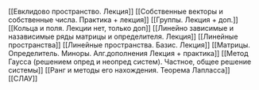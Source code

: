 [[Евклидово пространство. Лекция]]
[[Собственные векторы и собственные числа. Практика + лекция]]
[[Группы. Лекция + доп.]]
[[Кольца и поля. Лекции нет, только доп]]
[[Линейно зависимые и назависимые ряды матрицы и определителя. Лекция]]
[[Линейные пространства]]
[[Линейные пространства. Базис. Лекция]]
[[Матрицы. Определитель. Миноры. Алг.дополнения Лекция + практика]]
[[Метод Гаусса (решением опред и неопред систем). Частное, общее решение системы]]
[[Ранг и методы его нахождения. Теорема Лапласса]]
[[СЛАУ]]